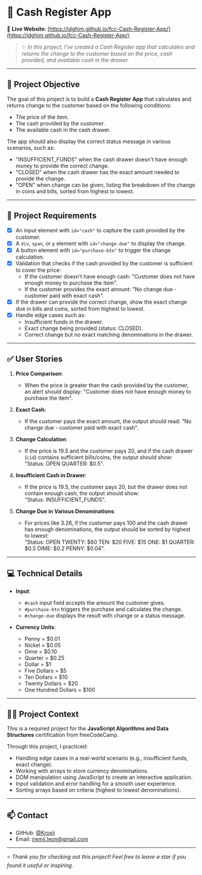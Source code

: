 # 🏦 Cash Register App

🔗 **Live Website**: [https://idghim.github.io/fcc-Cash-Register-App/](https://idghim.github.io/fcc-Cash-Register-App/)

> ✨ *In this project, I've created a Cash Register app that calculates and returns the change to the customer based on the price, cash provided, and available cash in the drawer.*

---

## 🎯 Project Objective

The goal of this project is to build a **Cash Register App** that calculates and returns change to the customer based on the following conditions:
- The price of the item.
- The cash provided by the customer.
- The available cash in the cash drawer.

The app should also display the correct status message in various scenarios, such as:
- "INSUFFICIENT_FUNDS" when the cash drawer doesn't have enough money to provide the correct change.
- "CLOSED" when the cash drawer has the exact amount needed to provide the change.
- "OPEN" when change can be given, listing the breakdown of the change in coins and bills, sorted from highest to lowest.

---

## 📌 Project Requirements

- [x] An input element with `id="cash"` to capture the cash provided by the customer.
- [x] A `div`, `span`, or `p` element with `id="change-due"` to display the change.
- [x] A button element with `id="purchase-btn"` to trigger the change calculation.
- [x] Validation that checks if the cash provided by the customer is sufficient to cover the price:
  - If the customer doesn’t have enough cash: "Customer does not have enough money to purchase the item".
  - If the customer provides the exact amount: "No change due - customer paid with exact cash".
- [x] If the drawer can provide the correct change, show the exact change due in bills and coins, sorted from highest to lowest.
- [x] Handle edge cases such as:
  - Insufficient funds in the drawer.
  - Exact change being provided (status: CLOSED).
  - Correct change but no exact matching denominations in the drawer.

---

## ✅ User Stories

1. **Price Comparison**:
   - When the price is greater than the cash provided by the customer, an alert should display: "Customer does not have enough money to purchase the item".
   
2. **Exact Cash**:
   - If the customer pays the exact amount, the output should read: "No change due - customer paid with exact cash".

3. **Change Calculation**:
   - If the price is 19.5 and the customer pays 20, and if the cash drawer (`cid`) contains sufficient bills/coins, the output should show:  
   "Status: OPEN QUARTER: $0.5".

4. **Insufficient Cash in Drawer**:
   - If the price is 19.5, the customer pays 20, but the drawer does not contain enough cash, the output should show:  
   "Status: INSUFFICIENT_FUNDS".

5. **Change Due in Various Denominations**:
   - For prices like 3.26, if the customer pays 100 and the cash drawer has enough denominations, the output should be sorted by highest to lowest:  
   "Status: OPEN TWENTY: $60 TEN: $20 FIVE: $15 ONE: $1 QUARTER: $0.5 DIME: $0.2 PENNY: $0.04".

---

## 💻 Technical Details

- **Input**: 
  - `#cash` input field accepts the amount the customer gives.
  - `#purchase-btn` triggers the purchase and calculates the change.
  - `#change-due` displays the result with change or a status message.

- **Currency Units**: 
  - Penny = $0.01
  - Nickel = $0.05
  - Dime = $0.10
  - Quarter = $0.25
  - Dollar = $1
  - Five Dollars = $5
  - Ten Dollars = $10
  - Twenty Dollars = $20
  - One Hundred Dollars = $100

---

## 🧑‍💻 Project Context

This is a required project for the **JavaScript Algorithms and Data Structures** certification from freeCodeCamp.

Through this project, I practiced:

- Handling edge cases in a real-world scenario (e.g., insufficient funds, exact change).
- Working with arrays to store currency denominations.
- DOM manipulation using JavaScript to create an interactive application.
- Input validation and error handling for a smooth user experience.
- Sorting arrays based on criteria (highest to lowest denominations).

---

## 📫 Contact

- GitHub: [@Kroxii](https://github.com/kroxii)   
- Email: [iremii.leon@gmail.com](mailto:remii.leon@gmail.com)
---

⭐ *Thank you for checking out this project! Feel free to leave a star if you found it useful or inspiring.*

